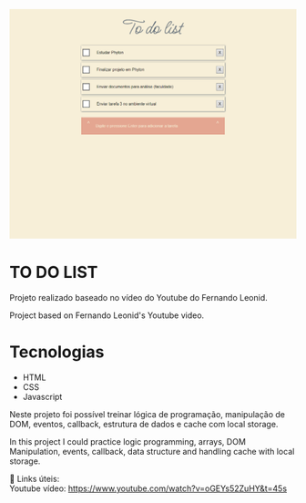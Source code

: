 ![preview](./.github/imagem_to_do_list.png)
# TO DO LIST

Projeto realizado baseado no vídeo do Youtube do Fernando Leonid.

Project based on Fernando Leonid's Youtube video.

# Tecnologias

- HTML
- CSS
- Javascript

Neste projeto foi possível treinar lógica de programação, manipulação de DOM, eventos, callback, estrutura de dados e cache com local storage.

In this project I could practice logic programming, arrays, DOM Manipulation, events, callback, data structure and handling cache with local storage.

🔗 Links úteis:<br>
Youtube vídeo: https://www.youtube.com/watch?v=oGEYs52ZuHY&t=45s
